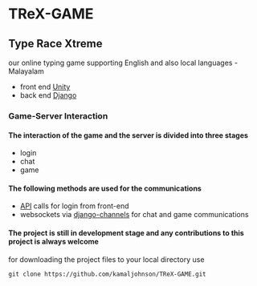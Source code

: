 # TReX-GAME   
## Type Race Xtreme
our online typing game supporting English and also local languages -Malayalam

- front end [Unity](https://www.unity3d.com)
- back end [Django](https://www.djangoproject.com)

### Game-Server Interaction 
#### The interaction of the game and the server is divided into three stages
- login 
- chat
- game

#### The following methods are used for the communications 
- [API](http://www.django-rest-framework.org/) calls for login from front-end
- websockets via [django-channels](https://channels.readthedocs.io/en/latest/) for chat and game communications

#### The project is still in development stage and any contributions to this project is always welcome 

for downloading the project files to your local directory use

```git clone https://github.com/kamaljohnson/TReX-GAME.git```
